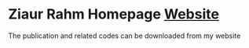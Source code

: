 # Ziaur Rahm Homepage [Website](https://bestzia.github.io/ziaurrahman/) 
The publication and related codes can be downloaded from my website
